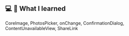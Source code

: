 ## 💻 📝 What I learned
CoreImage, PhotosPicker, onChange, ConfirmationDialog, ContentUnavailableView, ShareLink
